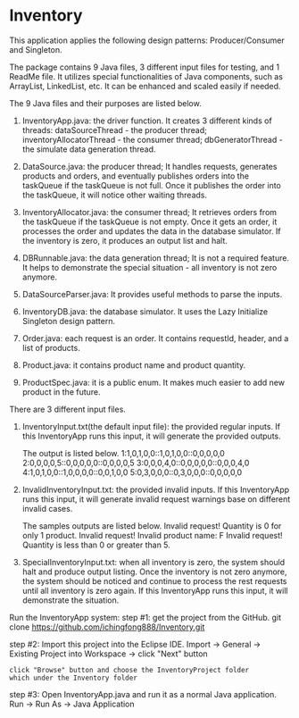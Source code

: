 # Inventory
This application applies the following design patterns: Producer/Consumer and Singleton.

The package contains 9 Java files, 3 different input files for testing, and 1 ReadMe file.
It utilizes special functionalities of Java components, such as ArrayList, LinkedList, etc.
It can be enhanced and scaled easily if needed.

The 9 Java files and their purposes are listed below.
1. InventoryApp.java: the driver function. It creates 3 different kinds of threads: 
	dataSourceThread - the producer thread;
	inventoryAllocatorThread - the consumer thread;
	dbGeneratorThread - the simulate data generation thread.

2. DataSource.java: the producer thread; It handles requests, generates products and orders,
	and eventually publishes orders into the taskQueue if the taskQueue is not full. Once it publishes 
	the order into the taskQueue, it will notice other waiting threads.

3. InventoryAllocator.java: the consumer thread; It retrieves orders from the taskQueue if the 
	taskQueue is not empty. Once it gets an order, it processes the order and updates the data
	in the database simulator. If the inventory is zero, it produces an output list and halt.
	 
4. DBRunnable.java: the data generation thread; It is not a required feature. It helps to 
	demonstrate the special situation - all inventory is not zero anymore.
 
5. DataSourceParser.java: It provides useful methods to parse the inputs. 

6. InventoryDB.java: the database simulator. It uses the Lazy Initialize Singleton design pattern.

7. Order.java: each request is an order. It contains requestId, header, and a list of products.

8. Product.java: it contains product name and product quantity.

9. ProductSpec.java: it is a public enum. It makes much easier to add new product in the future.

There are 3 different input files.
1. InventoryInput.txt(the default input file): the provided regular inputs. 
	If this InventoryApp runs this input, it will generate the provided outputs. 
	
	The output is listed below.
	1:1,0,1,0,0::1,0,1,0,0::0,0,0,0,0
	2:0,0,0,0,5::0,0,0,0,0::0,0,0,0,5
	3:0,0,0,4,0::0,0,0,0,0::0,0,0,4,0
	4:1,0,1,0,0::1,0,0,0,0::0,0,1,0,0
	5:0,3,0,0,0::0,3,0,0,0::0,0,0,0,0
 
2. InvalidInventoryInput.txt: the provided invalid inputs. If this InventoryApp runs this input, 
	it will generate invalid request warnings base on different invalid cases. 

	The samples outputs are listed below.
	Invalid request! Quantity is 0 for only 1 product.
	Invalid request! Invalid product name: F
	Invalid request! Quantity is less than 0 or greater than 5.
	
3. SpecialInventoryInput.txt: when all inventory is zero, the system should halt 
	and produce output listing. Once the inventory is not zero anymore, 
	the system should be noticed and continue to process the rest requests 
	until all inventory is zero again. If this InventoryApp runs this input, 
	it will demonstrate the situation.
	
Run the InventoryApp system:
step #1: get the project from the GitHub.
	git clone https://github.com/ichingfong888/Inventory.git
	
step #2: Import this project into the Eclipse IDE.
	Import -> General -> Existing Project into Workspace -> click "Next" button
	
	click "Browse" button and choose the InventoryProject folder 
	which under the Inventory folder
	
step #3: Open InventoryApp.java and run it as a normal Java application.
	Run -> Run As -> Java Application
